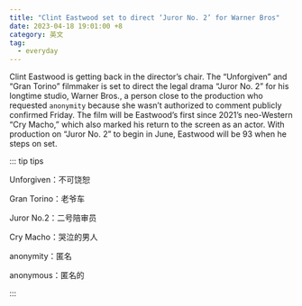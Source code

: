 ```yaml
---
title: "Clint Eastwood set to direct ‘Juror No. 2’ for Warner Bros"
date: 2023-04-18 19:01:00 +8
category: 英文
tag:
  - everyday
---
```


Clint Eastwood is getting back in the director’s chair. The “Unforgiven” and “Gran Torino” filmmaker is set to direct the legal drama “Juror No. 2” for his longtime studio, Warner Bros., a person close to the production who requested `anonymity` because she wasn’t authorized to comment publicly confirmed Friday. The film will be Eastwood’s first since 2021’s neo-Western “Cry Macho,” which also marked his return to the screen as an actor. With production on “Juror No. 2” to begin in June, Eastwood will be 93 when he steps on set.

::: tip tips

Unforgiven：不可饶恕

Gran Torino：老爷车

Juror No.2：二号陪审员

Cry Macho：哭泣的男人

anonymity：匿名

anonymous：匿名的

:::
